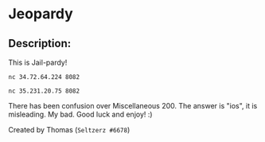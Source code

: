 
# Jeopardy
## Description:
This is Jail-pardy!

`nc 34.72.64.224 8082`

`nc 35.231.20.75 8082`

There has been confusion over Miscellaneous 200. The answer is "ios", it is misleading. My bad. Good luck and enjoy! :) 

Created by Thomas (`Seltzerz #6678`)

